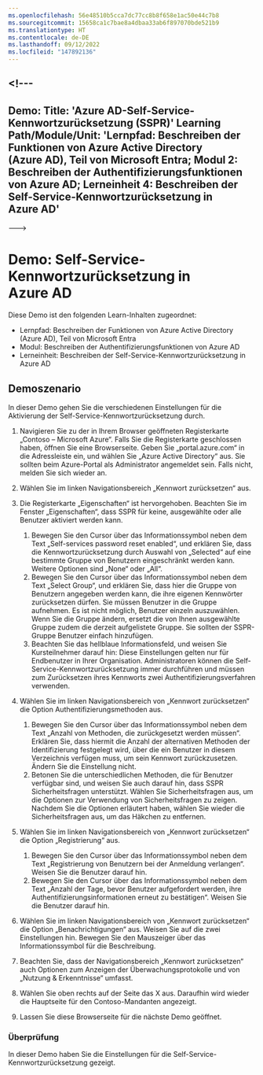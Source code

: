 ```yaml
---
ms.openlocfilehash: 56e48510b5cca7dc77cc8b8f658e1ac50e44c7b8
ms.sourcegitcommit: 15658ca1c7bae8a4dbaa33ab6f897070bde521b9
ms.translationtype: HT
ms.contentlocale: de-DE
ms.lasthandoff: 09/12/2022
ms.locfileid: "147892136"
---
```

<a name="---"></a><!---
---
Demo: Title: 'Azure AD-Self-Service-Kennwortzurücksetzung (SSPR)' Learning Path/Module/Unit: 'Lernpfad: Beschreiben der Funktionen von Azure Active Directory (Azure AD), Teil von Microsoft Entra; Modul 2: Beschreiben der Authentifizierungsfunktionen von Azure AD; Lerneinheit 4: Beschreiben der Self-Service-Kennwortzurücksetzung in Azure AD'
---
--->

# <a name="demo-azure-ad-self-service-password-reset-sspr"></a>Demo: Self-Service-Kennwortzurücksetzung in Azure AD

Diese Demo ist den folgenden Learn-Inhalten zugeordnet:

- Lernpfad: Beschreiben der Funktionen von Azure Active Directory (Azure AD), Teil von Microsoft Entra
- Modul: Beschreiben der Authentifizierungsfunktionen von Azure AD
- Lerneinheit: Beschreiben der Self-Service-Kennwortzurücksetzung in Azure AD

## <a name="demo-scenario"></a>Demoszenario

In dieser Demo gehen Sie die verschiedenen Einstellungen für die Aktivierung der Self-Service-Kennwortzurücksetzung durch.

1. Navigieren Sie zu der in Ihrem Browser geöffneten Registerkarte „Contoso – Microsoft Azure“. Falls Sie die Registerkarte geschlossen haben, öffnen Sie eine Browserseite. Geben Sie „portal.azure.com“ in die Adressleiste ein, und wählen Sie „Azure Active Directory“ aus. Sie sollten beim Azure-Portal als Administrator angemeldet sein. Falls nicht, melden Sie sich wieder an.

1. Wählen Sie im linken Navigationsbereich „Kennwort zurücksetzen“ aus.

1. Die Registerkarte „Eigenschaften“ ist hervorgehoben.  Beachten Sie im Fenster „Eigenschaften“, dass SSPR für keine, ausgewählte oder alle Benutzer aktiviert werden kann.
    1. Bewegen Sie den Cursor über das Informationssymbol neben dem Text „Self-services password reset enabled“, und erklären Sie, dass die Kennwortzurücksetzung durch Auswahl von „Selected“ auf eine bestimmte Gruppe von Benutzern eingeschränkt werden kann. Weitere Optionen sind „None“ oder „All“.
    1. Bewegen Sie den Cursor über das Informationssymbol neben dem Text „Select Group“, und erklären Sie, dass hier die Gruppe von Benutzern angegeben werden kann, die ihre eigenen Kennwörter zurücksetzen dürfen.   Sie müssen Benutzer in die Gruppe aufnehmen. Es ist nicht möglich, Benutzer einzeln auszuwählen.  Wenn Sie die Gruppe ändern, ersetzt die von Ihnen ausgewählte Gruppe zudem die derzeit aufgelistete Gruppe.  Sie sollten der SSPR-Gruppe Benutzer einfach hinzufügen.
    1. Beachten Sie das hellblaue Informationsfeld, und weisen Sie Kursteilnehmer darauf hin: Diese Einstellungen gelten nur für Endbenutzer in Ihrer Organisation. Administratoren können die Self-Service-Kennwortzurücksetzung immer durchführen und müssen zum Zurücksetzen ihres Kennworts zwei Authentifizierungsverfahren verwenden.

1. Wählen Sie im linken Navigationsbereich von „Kennwort zurücksetzen“ die Option Authentifizierungsmethoden aus.
    1. Bewegen Sie den Cursor über das Informationssymbol neben dem Text „Anzahl von Methoden, die zurückgesetzt werden müssen“.  Erklären Sie, dass hiermit die Anzahl der alternativen Methoden der Identifizierung festgelegt wird, über die ein Benutzer in diesem Verzeichnis verfügen muss, um sein Kennwort zurückzusetzen.   Ändern Sie die Einstellung nicht.
    1. Betonen Sie die unterschiedlichen Methoden, die für Benutzer verfügbar sind, und weisen Sie auch darauf hin, dass SSPR Sicherheitsfragen unterstützt. Wählen Sie Sicherheitsfragen aus, um die Optionen zur Verwendung von Sicherheitsfragen zu zeigen. Nachdem Sie die Optionen erläutert haben, wählen Sie wieder die Sicherheitsfragen aus, um das Häkchen zu entfernen.

1. Wählen Sie im linken Navigationsbereich von „Kennwort zurücksetzen“ die Option „Registrierung“ aus.
    1. Bewegen Sie den Cursor über das Informationssymbol neben dem Text „Registrierung von Benutzern bei der Anmeldung verlangen“.   Weisen Sie die Benutzer darauf hin.  
    1. Bewegen Sie den Cursor über das Informationssymbol neben dem Text „Anzahl der Tage, bevor Benutzer aufgefordert werden, ihre Authentifizierungsinformationen erneut zu bestätigen“.   Weisen Sie die Benutzer darauf hin.  

1. Wählen Sie im linken Navigationsbereich von „Kennwort zurücksetzen“ die Option „Benachrichtigungen“ aus.  Weisen Sie auf die zwei Einstellungen hin. Bewegen Sie den Mauszeiger über das Informationssymbol für die Beschreibung.

1. Beachten Sie, dass der Navigationsbereich „Kennwort zurücksetzen“ auch Optionen zum Anzeigen der Überwachungsprotokolle und von „Nutzung & Erkenntnisse“ umfasst.

1. Wählen Sie oben rechts auf der Seite das X aus. Daraufhin wird wieder die Hauptseite für den Contoso-Mandanten angezeigt.

1. Lassen Sie diese Browserseite für die nächste Demo geöffnet.

### <a name="review"></a>Überprüfung

In dieser Demo haben Sie die Einstellungen für die Self-Service-Kennwortzurücksetzung gezeigt.
